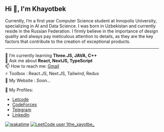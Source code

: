 <h2 align="left">Hi 👋, I'm Khayotbek</h2>
<p align="left">Currently, I’m a first year Computer Science student at Innopolis University, specializing in AI and Data Science. I was born in Uzbekistan and currently reside in the Russian Federation. I firmly believe in the importance of design quality and always pay meticulous attention to details, as they are the key factors that contribute to the creation of exceptional products.</p>

<hr/>

🌱 I’m currently learning **Three.JS, JAVA, C++** <br/>
💬 Ask me about **React, NextJS, TypeScript** <br/>
📫 How to reach me: [Gmail](xayotbeklive@gmail.com)  <br/>
⚡ Toolbox : React.JS, Next.JS, Tailwind, Redux <br/>
📅 My Website : *Soon...* <br/>

📌 My Profiles:
 - [Letcode](https://leetcode.com/u/1the_xayotbe_/)
 - [CodeForces](https://codeforces.com/profile/absolute00)
 - [Telegram](https://t.me/whyme_xc)
 - [LinkedIn](https://www.linkedin.com/in/xayotbek/)

[![wakatime](https://wakatime.com/badge/user/ea72544d-6272-4c5a-bce7-3eb922699f16.svg)](https://wakatime.com/@ea72544d-6272-4c5a-bce7-3eb922699f16)
[![LeetCode user 1the_xayotbe_](https://img.shields.io/badge/dynamic/json?style=flat&labelColor=black&color=%23ffa116&label=Solved&query=solved&url=https%3A%2F%2Fleetcode-badge.vercel.app%2Fapi%2Fusers%2F1the_xayotbe_&logo=leetcode&logoColor=yellow)](https://leetcode.com/1the_xayotbe_/)

